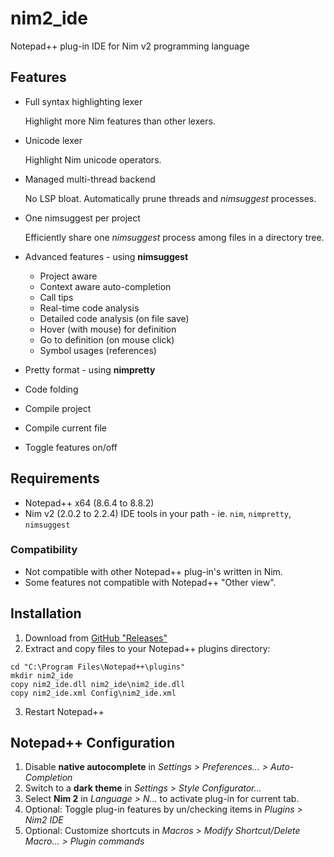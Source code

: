 # nim2_ide

Notepad++ plug-in IDE for Nim v2 programming language

## Features

  * Full syntax highlighting lexer
  
    Highlight more Nim features than other lexers.
  
  * Unicode lexer
  
    Highlight Nim unicode operators.
  
  * Managed multi-thread backend
  
    No LSP bloat. Automatically prune threads and _nimsuggest_ processes.
  
  * One nimsuggest per project
  
    Efficiently share one _nimsuggest_ process among files in a directory tree.
  
  * Advanced features - using **nimsuggest**
    - Project aware
    - Context aware auto-completion
    - Call tips
    - Real-time code analysis
    - Detailed code analysis (on file save)
    - Hover (with mouse) for definition
    - Go to definition (on mouse click)
    - Symbol usages (references)
  
  * Pretty format - using **nimpretty**
  * Code folding
  * Compile project
  * Compile current file
  * Toggle features on/off

## Requirements

  * Notepad++ x64 (8.6.4 to 8.8.2)
  * Nim v2 (2.0.2 to 2.2.4) IDE tools in your path - ie. `nim`, `nimpretty`, `nimsuggest`

### Compatibility

  * Not compatible with other Notepad++ plug-in's written in Nim.
  * Some features not compatible with Notepad++ "Other view".

## Installation

  1. Download from [GitHub "Releases"](https://github.com/gremlin-art/nim2_ide/releases)
  2. Extract and copy files to your Notepad++ plugins directory:
  
```batchfile
cd "C:\Program Files\Notepad++\plugins"
mkdir nim2_ide
copy nim2_ide.dll nim2_ide\nim2_ide.dll
copy nim2_ide.xml Config\nim2_ide.xml
```

  3. Restart Notepad++

## Notepad++ Configuration

  1. Disable **native autocomplete** in *Settings > Preferences... > Auto-Completion*
  2. Switch to a **dark theme** in *Settings > Style Configurator...*
  3. Select **Nim 2** in *Language > N...* to activate plug-in for current tab.
  4. Optional: Toggle plug-in features by un/checking items in *Plugins > Nim2 IDE*
  5. Optional: Customize shortcuts in *Macros > Modify Shortcut/Delete Macro... > Plugin commands*
